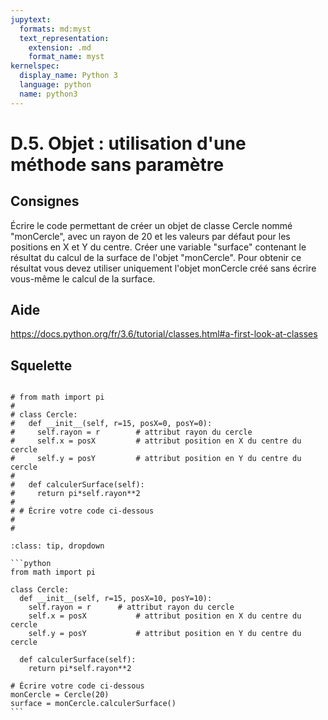 ```yaml
---
jupytext:
  formats: md:myst
  text_representation:
    extension: .md
    format_name: myst
kernelspec:
  display_name: Python 3
  language: python
  name: python3
---
```


# D.5. Objet : utilisation d'une méthode sans paramètre

## Consignes

Écrire le code permettant de créer un objet de classe Cercle nommé "monCercle", avec un rayon de 20 et les valeurs par défaut pour les positions en X et Y du centre. Créer une variable "surface" contenant le résultat du calcul de la surface de l'objet "monCercle". Pour obtenir ce résultat vous devez utiliser uniquement l'objet monCercle créé sans écrire vous-même le calcul de la surface.

## Aide

https://docs.python.org/fr/3.6/tutorial/classes.html#a-first-look-at-classes

## Squelette

```{code-cell} ipython3

# from math import pi
# 
# class Cercle:
#   def __init__(self, r=15, posX=0, posY=0):
#     self.rayon = r		# attribut rayon du cercle
#     self.x = posX			# attribut position en X du centre du cercle
#     self.y = posY			# attribut position en Y du centre du cercle
#   
#   def calculerSurface(self):
#     return pi*self.rayon**2
#   
# # Écrire votre code ci-dessous
# 
# 
```

````{admonition} Cliquez ici pour voir la solution
:class: tip, dropdown

```python
from math import pi

class Cercle:
  def __init__(self, r=15, posX=10, posY=10):
    self.rayon = r		# attribut rayon du cercle
    self.x = posX			# attribut position en X du centre du cercle
    self.y = posY			# attribut position en Y du centre du cercle
  
  def calculerSurface(self):
    return pi*self.rayon**2
    
# Écrire votre code ci-dessous
monCercle = Cercle(20)
surface = monCercle.calculerSurface()
```
````
